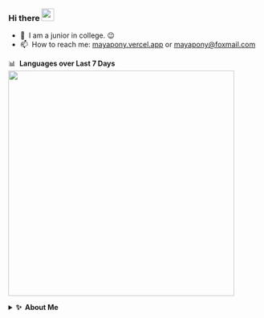 ### Hi there <a href="https://www.gautamkrishnar.com/"><img src="https://media.giphy.com/media/hvRJCLFzcasrR4ia7z/giphy.gif" width="25px"></a>

  - 🔭 &nbsp;I am a junior in college. :wink:
  - 📫 &nbsp;How to reach me: [mayapony.vercel.app](https://mayapony.vercel.app) or <a rel="me" href="mayapony@foxmail.com">mayapony@foxmail.com</a>


  📊 &nbsp;**Languages over Last 7 Days**
  </br>
  <img src="https://wakatime.com/share/@maya/68ae23b9-0a9e-442f-9851-cecd91ee628d.svg" style="width: 450px;"></img>

<details>
  <summary><b>✨&nbsp;&nbsp;About&nbsp;Me</b></summary>
  <br/>  
</details> 
<!--
**mayapony/mayapony** is a ✨ _special_ ✨ repository because its `README.md` (this file) appears on your GitHub profile.

Here are some ideas to get you started:

- 🔭 I’m currently working on ...
- 🌱 I’m currently learning ...
- 👯 I’m looking to collaborate on ...
- 🤔 I’m looking for help with ...
- 💬 Ask me about ...
- 📫 How to reach me: ...
- 😄 Pronouns: ...
- ⚡ Fun fact: ...
-->
